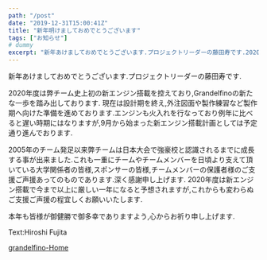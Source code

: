```yaml
---
path: "/post"
date: "2019-12-31T15:00:41Z"
title: "新年明けましておめでとうございます"
tags: ["お知らせ"]
# dummy
excerpt: "新年あけましておめでとうございます.プロジェクトリーダーの藤田寿です.2020年度は弊チーム史上初の新エンジン搭載を控えており,Grandelfinoの新たな一歩を踏み出しております.現在は設計期を..."
---
```


[](31-1.jpeg)新年あけましておめでとうございます.プロジェクトリーダーの藤田寿です.

2020年度は弊チーム史上初の新エンジン搭載を控えており,Grandelfinoの新たな一歩を踏み出しております.
現在は設計期を終え,外注図面や製作練習など製作期へ向けた準備を進めております.エンジンも火入れを行なっており例年に比べると遅い時期にはなりますが,9月から始まった新エンジン搭載計画としては予定通り進んでおります.

2005年のチーム発足以来弊チームは日本大会で強豪校と認識されるまでに成長する事が出来ました.これも一重にチームやチームメンバーを日頃より支えて頂いている大学関係者の皆様,スポンサーの皆様,チームメンバーの保護者様のご支援ご声援あってのものであります.深く感謝申し上げます.
2020年度は新エンジン搭載で今まで以上に厳しい一年になると予想されますが,これからも変わらぬご支援ご声援の程宜しくお願いいたします.

本年も皆様が御健勝で御多幸でありますよう,心からお祈り申し上げます.

Text:Hiroshi Fujita

[grandelfino-Home](http://www.grandelfino.net/)